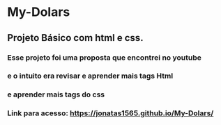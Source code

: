 # My-Dolars
## Projeto Básico com html e css.
### Esse projeto foi uma proposta que encontrei no youtube 
### e o intuito era revisar e aprender mais tags Html 
### e aprender mais tags do css

### Link para acesso: https://jonatas1565.github.io/My-Dolars/
